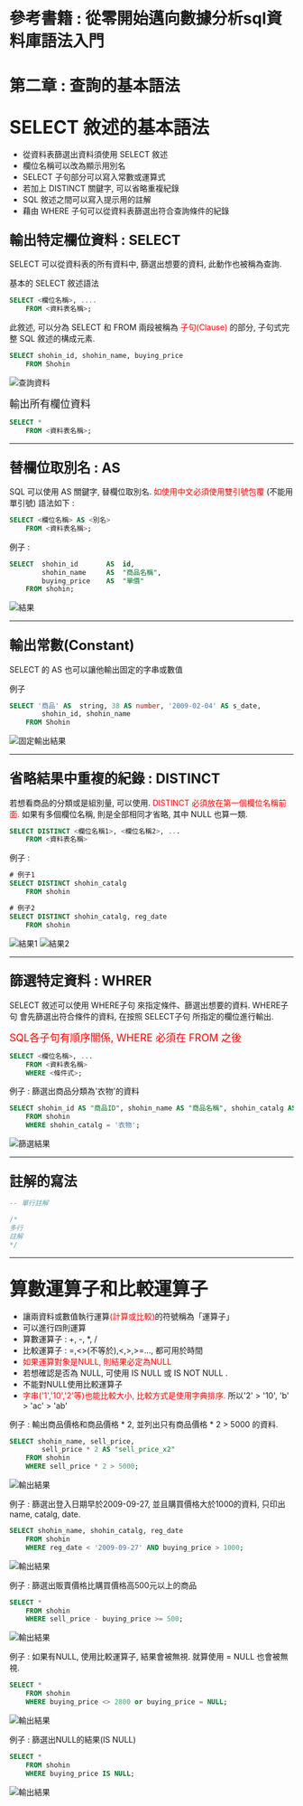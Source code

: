<!-- markdownlint-disable MD033 -->
<!-- markdownlint-disable MD010 -->
<!-- markdownlint-disable MD037 -->

# 參考書籍 : 從零開始邁向數據分析sql資料庫語法入門

# 第二章 : 查詢的基本語法

## <font size = 6>SELECT 敘述的基本語法</font>

* 從資料表篩選出資料須使用 SELECT 敘述
* 欄位名稱可以改為顯示用別名
* SELECT 子句部分可以寫入常數或運算式
* 若加上 DISTINCT 關鍵字, 可以省略重複紀錄
* SQL 敘述之間可以寫入提示用的註解
* 藉由 WHERE 子句可以從資料表篩選出符合查詢條件的紀錄

### <font size = 5> 輸出特定欄位資料 : SELECT</font>

SELECT 可以從資料表的所有資料中, 篩選出想要的資料, 此動作也被稱為查詢.

基本的 SELECT 敘述語法

```SQL
SELECT <欄位名稱>, ....
    FROM <資料表名稱>;
```

此敘述, 可以分為 SELECT 和 FROM 兩段被稱為 <font color = red>子句(Clause)</font> 的部分, 子句式完整 SQL 敘述的構成元素.

```SQL
SELECT shohin_id, shohin_name, buying_price
    FROM Shohin
```

![查詢資料](https://imgur.com/sShuj4Z.jpg)

<font size = 4>輸出所有欄位資料</font>

```SQL
SELECT *
    FROM <資料表名稱>;
```

---

### <font size = 5> 替欄位取別名 : AS</font>

SQL 可以使用 AS 關鍵字, 替欄位取別名. <font color = red>如使用中文必須使用雙引號包覆</font> (不能用單引號)
語法如下 :

```SQL
SELECT <欄位名稱> AS <別名>
    FROM <資料表名稱>;
```

例子 :

```SQL
SELECT  shohin_id       AS  id,
        shohin_name     AS  "商品名稱",
        buying_price    AS  "單價"
    FROM shohin;
```

![結果](https://imgur.com/9Nv4wsL.jpg)

---

### <font size = 5> 輸出常數(Constant)</font>

SELECT 的 AS 也可以讓他輸出固定的字串或數值

例子

```SQL
SELECT '商品' AS  string, 38 AS number, '2009-02-04' AS s_date,
        shohin_id, shohin_name
    FROM Shohin
```

![固定輸出結果](https://imgur.com/TfLzVia.jpg)

---

### <font size = 5> 省略結果中重複的紀錄 : DISTINCT</font>

若想看商品的分類或是組別量, 可以使用. <font color = red>DISTINCT 必須放在第一個欄位名稱前面.</font> 如果有多個欄位名稱, 則是全部相同才省略, 其中 NULL 也算一類.

```SQL
SELECT DISTINCT <欄位名稱1>, <欄位名稱2>, ...
    FROM <資料表名稱>
```

例子 :

```SQL
# 例子1
SELECT DISTINCT shohin_catalg
    FROM shohin
```

```SQL
# 例子2
SELECT DISTINCT shohin_catalg, reg_date
    FROM shohin
```

![結果1](https://imgur.com/kk8oYQ9.jpg)
![結果2](https://imgur.com/FDNyFw4.jpg)

---

### <font size = 5> 篩選特定資料 : WHRER</font>

SELECT 敘述可以使用 WHERE子句 來指定條件、篩選出想要的資料. WHERE子句 會先篩選出符合條件的資料, 在按照 SELECT子句 所指定的欄位進行輸出.

<font size = 4 color = red> SQL各子句有順序關係, WHERE 必須在 FROM 之後</font>

```SQL
SELECT <欄位名稱>, ...
    FROM <資料表名稱>
    WHERE <條件式>;
```

例子 : 篩選出商品分類為'衣物'的資料

```SQL
SELECT shohin_id AS "商品ID", shohin_name AS "商品名稱", shohin_catalg AS "商品分類"
    FROM shohin
    WHERE shohin_catalg = '衣物';
```

![篩選結果](https://imgur.com/RZOfFlF.jpg)

---

### <font size = 5>註解的寫法</font>

```SQL
-- 單行註解

/* 
多行
註解
*/
```

---

## <font size = 6>算數運算子和比較運算子</font>

* 讓兩資料或數值執行運算<font color = red>(計算或比較)</font>的符號稱為「運算子」
* 可以進行四則運算
* 算數運算子 : +, -, *, /
* 比較運算子 : =,<>(不等於),<,>,>=..., 都可用於時間
* <font color = red>如果運算對象是NULL, 則結果必定為NULL</font>
* 若想確認是否為 NULL, 可使用 IS NULL 或 IS NOT NULL .
* 不能對NULL使用比較運算子
* <font color = red>字串('1','10','2'等)也能比較大小, 比較方式是使用字典排序.</font> 所以'2' > '10', 'b' > 'ac' > 'ab'

例子 : 輸出商品價格和商品價格 * 2, 並列出只有商品價格 * 2 > 5000 的資料.

```SQL
SELECT shohin_name, sell_price,
        sell_price * 2 AS "sell_price_x2"
    FROM shohin
    WHERE sell_price * 2 > 5000;
```

![輸出結果](https://imgur.com/nX2DpaM.jpg)

例子 : 篩選出登入日期早於2009-09-27, 並且購買價格大於1000的資料, 只印出name, catalg, date.

```SQL
SELECT shohin_name, shohin_catalg, reg_date
    FROM shohin
    WHERE reg_date < '2009-09-27' AND buying_price > 1000;
```

![輸出結果](https://imgur.com/ETcx616.jpg)

例子 : 篩選出販賣價格比購買價格高500元以上的商品

```SQL
SELECT *
    FROM shohin
    WHERE sell_price - buying_price >= 500;
```

![輸出結果](https://imgur.com/De15k3f.jpg)

例子 : 如果有NULL, 使用比較運算子, 結果會被無視. 就算使用 = NULL 也會被無視.

```SQL
SELECT *
    FROM shohin
    WHERE buying_price <> 2800 or buying_price = NULL;
```

![輸出結果](https://imgur.com/swmFCLs.jpg)

例子 : 篩選出NULL的結果(IS NULL)

```SQL
SELECT *
    FROM shohin
    WHERE buying_price IS NULL;
```

![輸出結果](https://imgur.com/UslYufo.jpg)
